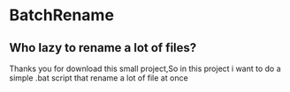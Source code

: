 # BatchRename
Who lazy to rename a lot of files?
----------------------------------
Thanks you for download this small project,So in this project i want to do a simple .bat script that rename a lot of file at once
